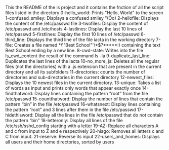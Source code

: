 This the README of the is project and it contains the fnction of all the script files listed in the directory
0-hello_world: Prints "Hello, World" to the screen
1-confused_smiley: Displays a confused smiley "(Ôo)
2-hellofile: Displays the content of the /etc/passwd file
3-twofiles: Display the content of /etc/passwd and /etc/hosts
4-lastlines: Display the last 10 lines of /etc/passwd
5-firstlines: Display the first 10 lines of /etc/passwd
6-third_line: Displays the third line of the file iacta in the working directory
7-file: Creates a file named \*\\'"Best School"\'\\*$\?\*\*\*\*\*:) containing the text Best School ending by a new line.
8-cwd-state: Writes into the file ls_cwd_content the result of the command ls -la 
9-duplicate_last_line: Duplicates the last lines of the iacta
10-no_more_js: Deletes all the regular files (not the directories) with a .js extension that are present in the current directory and all its subfolders
11-directories: counts the number of directories and sub-directories in the current directory
12-newest_files: Displays the 10 newest files in the current directory.
13-unique: Takes a list of words as input and prints only words that appear exactly once
14-findthatword: Display lines containing the pattern “root” from the file /etc/passwd
15-countthatword: Display the number of lines that contain the pattern “bin” in the file /etc/passwd
16-whatsnext: Display lines containing the pattern “root” and 3 lines after them in the file /etc/passwd
17-hidethisword: Display all the lines in the file /etc/passwd that do not contain the pattern “bin”
18-letteronly: Display all lines of the file /etc/ssh/sshd_config starting with a letter
19-AZ: Replace all characters A and c from input to Z and e respectively
20-hiago: Removes all letters c and C from input.
21-reserve: Reverse its input
22-users_and_homes: Displays all users and their home directories, sorted by users
